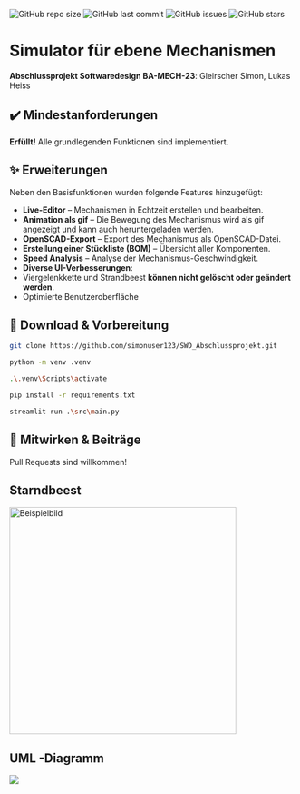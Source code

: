 ![GitHub repo size](https://img.shields.io/github/repo-size/simonuser123/SWD_Abschlussprojekt)
![GitHub last commit](https://img.shields.io/github/last-commit/simonuser123/SWD_Abschlussprojekt)
![GitHub issues](https://img.shields.io/github/issues/simonuser123/SWD_Abschlussprojekt)
![GitHub stars](https://img.shields.io/github/stars/simonuser123/SWD_Abschlussprojekt)

# Simulator für ebene Mechanismen
  **Abschlussprojekt Softwaredesign BA-MECH-23**: Gleirscher Simon, Lukas Heiss
## ✔️ **Mindestanforderungen**  
 **Erfüllt!** Alle grundlegenden Funktionen sind implementiert.  

## ✨ **Erweiterungen**  
Neben den Basisfunktionen wurden folgende Features hinzugefügt:  

-  **Live-Editor** – Mechanismen in Echtzeit erstellen und bearbeiten.  
-  **Animation als gif** – Die Bewegung des Mechanismus wird als gif angezeigt und kann auch heruntergeladen werden.    
-  **OpenSCAD-Export** – Export des Mechanismus als OpenSCAD-Datei.
-  **Erstellung einer Stückliste (BOM)** – Übersicht aller Komponenten.  
-  **Speed Analysis** – Analyse der Mechanismus-Geschwindigkeit.  
-  **Diverse UI-Verbesserungen**:
  -  Viergelenkkette und Strandbeest **können nicht gelöscht oder geändert werden**.
  -  Optimierte Benutzeroberfläche
    
## 🔧 **Download & Vorbereitung**  
 
```bash
git clone https://github.com/simonuser123/SWD_Abschlussprojekt.git
```
```bash
python -m venv .venv
```
```bash
.\.venv\Scripts\activate
```
```bash
pip install -r requirements.txt 
```
```bash
streamlit run .\src\main.py
```

## 🤝 **Mitwirken & Beiträge**
 Pull Requests sind willkommen!

 ## Starndbeest
<img src="https://github.com/user-attachments/assets/8b345f82-7b6e-480c-8845-f8aa63c6ef03" alt="Beispielbild" width="400" />

## UML -Diagramm
[![](https://mermaid.ink/img/pako:eNq9WEtvIjkQ_itWSyPBLkQBEoZwjHKZncmOtMleVkiW6S4aZ9x2y3aTQJT89vGjAdNtArksFxzXVw9XfVU2eU1SkUEyTVJGlLqjJJekmHFkPl--oL8E5br_3YrAbzqY30evfst-_nzQkvIccVJAsLtggmj00tpZBztzIRiiCi_oC2TNfcFxSmVaMSJxSfQykCvQuBSKaip4p3bUQ7X9bgDMQ2AXPVYlC2NUZAWdEK8FzmiqDfTOfAWC0hxRY8oX4gCfMjDRzdfYHr4TJCIELSjPMGEMP9nUKWP8B1W6CfDC2kUUEXPjy3HEllEoIF0STlWx1dpt_O3U937eZnxX-x-U_4qU3m6fUXnPEBcDJkf25y1eMOD5QZEpN2UjjG4AK2ALbAFL3WmWN62kBGPR65vUOXMNkBdikFLICOR_5gEzeTxGAyv7NAlsYWKGPkkBp1yVGdHg1LdHDKlxv1WO8GMnO4Mk1uu7Y8S7p4RqCu2h3pE7RossmaQr4Jjw_LCfTalDUT0b3DqsBMnqHukEnGwCXAYc5e2qKZ2LimdErnEqeObny27VPU2Y8xm3Mi1gKxIZX6koysrUSgtN2FFyf46blhzHuGllcQLuKv-JScRj7DtB3eM6Ydk_UG0PBw7S8r0k0sTJjOV2CfItrSKdG_bGd8qhIJqm6oEW5t7SQka6JIIK-6W_76KindV-2DcLCYBbzYOxnZwYdyKGuu1GrxPn2yGU4y29wuGpOjYAZLJFCtVFvLwgUpLwThelpoUZ2iZLP-vlP6AqFslXfX7TMfeEkxxi2WphPpGrWKbVdhXgbLmRluQJUiOgcJhNDs8mmd1YhqMDNexy7wywWIHEo_Flx04bXhVYaShVi8mpBIs2tgpSP1lu1xrUt58BCF5KITUO4zUTAKdqtYWHFglLfQgLIZ-JzPAKmEipXrtQUknMdSPLoofqs5RuFIaj5qBiIP2VLPtz2AjbPcjXjIdFuzMO99CD2wC4fXR2LAKJ-VO39hsgMnCIOh6TJItthOLdPNLihBuLONeNxUbdqLgLCbmpnqnrXu6OdRhVD82SR8rXW8ks6Z5hI65_Wjfu-8DvwWVOKEc2BUAKRjX691v34D634vDIubBMU9o_EMw8BHPh2UvnCCYg8hFEOHbb8d3ChsKy4vmWXvt-nyWDWYL-6Pf9DT4NRL8I52gOjMKc5mhFgYF_Jiuza34LbICjo-aQf-WesmdBLXNO01syhmbJ0Cy24TnZkmiNzGFIhYZ1SF4zNqn2IfnVPqCpn2IUZD082kPyI2Uzi54J03C2ciy6qRljelObCDqkqdsYBVPkaSv3wX-g3GjwiLKjaFOtfSJ_aOCZPfT-vvaTq4cyCsg12a07ld3KJdCFqSypFmGEm8pr-7I2Hasw1iA_ATFOg2OkPK6R9JICZEFoZn7Iu16dJXoJtuGnZjkn5jpNZvzN4EilxcOap8lUywp6iX8A1L_7t5sl4f8JsfvTN_h9_X8C--UgyfQ1eUmmw8Hk4mY0GN58vf56PZmMrq97ydpsjy9Gk5vB6GpyNZhcXt1M3nrJxhm9vLgZjsaD4eX4-upqOBiPJ71EiipfJtMFYQrefgPofkLg?type=png)](https://mermaid.live/edit#pako:eNq9WEtvIjkQ_itWSyPBLkQBEoZwjHKZncmOtMleVkiW6S4aZ9x2y3aTQJT89vGjAdNtArksFxzXVw9XfVU2eU1SkUEyTVJGlLqjJJekmHFkPl--oL8E5br_3YrAbzqY30evfst-_nzQkvIccVJAsLtggmj00tpZBztzIRiiCi_oC2TNfcFxSmVaMSJxSfQykCvQuBSKaip4p3bUQ7X9bgDMQ2AXPVYlC2NUZAWdEK8FzmiqDfTOfAWC0hxRY8oX4gCfMjDRzdfYHr4TJCIELSjPMGEMP9nUKWP8B1W6CfDC2kUUEXPjy3HEllEoIF0STlWx1dpt_O3U937eZnxX-x-U_4qU3m6fUXnPEBcDJkf25y1eMOD5QZEpN2UjjG4AK2ALbAFL3WmWN62kBGPR65vUOXMNkBdikFLICOR_5gEzeTxGAyv7NAlsYWKGPkkBp1yVGdHg1LdHDKlxv1WO8GMnO4Mk1uu7Y8S7p4RqCu2h3pE7RossmaQr4Jjw_LCfTalDUT0b3DqsBMnqHukEnGwCXAYc5e2qKZ2LimdErnEqeObny27VPU2Y8xm3Mi1gKxIZX6koysrUSgtN2FFyf46blhzHuGllcQLuKv-JScRj7DtB3eM6Ydk_UG0PBw7S8r0k0sTJjOV2CfItrSKdG_bGd8qhIJqm6oEW5t7SQka6JIIK-6W_76KindV-2DcLCYBbzYOxnZwYdyKGuu1GrxPn2yGU4y29wuGpOjYAZLJFCtVFvLwgUpLwThelpoUZ2iZLP-vlP6AqFslXfX7TMfeEkxxi2WphPpGrWKbVdhXgbLmRluQJUiOgcJhNDs8mmd1YhqMDNexy7wywWIHEo_Flx04bXhVYaShVi8mpBIs2tgpSP1lu1xrUt58BCF5KITUO4zUTAKdqtYWHFglLfQgLIZ-JzPAKmEipXrtQUknMdSPLoofqs5RuFIaj5qBiIP2VLPtz2AjbPcjXjIdFuzMO99CD2wC4fXR2LAKJ-VO39hsgMnCIOh6TJItthOLdPNLihBuLONeNxUbdqLgLCbmpnqnrXu6OdRhVD82SR8rXW8ks6Z5hI65_Wjfu-8DvwWVOKEc2BUAKRjX691v34D634vDIubBMU9o_EMw8BHPh2UvnCCYg8hFEOHbb8d3ChsKy4vmWXvt-nyWDWYL-6Pf9DT4NRL8I52gOjMKc5mhFgYF_Jiuza34LbICjo-aQf-WesmdBLXNO01syhmbJ0Cy24TnZkmiNzGFIhYZ1SF4zNqn2IfnVPqCpn2IUZD082kPyI2Uzi54J03C2ciy6qRljelObCDqkqdsYBVPkaSv3wX-g3GjwiLKjaFOtfSJ_aOCZPfT-vvaTq4cyCsg12a07ld3KJdCFqSypFmGEm8pr-7I2Hasw1iA_ATFOg2OkPK6R9JICZEFoZn7Iu16dJXoJtuGnZjkn5jpNZvzN4EilxcOap8lUywp6iX8A1L_7t5sl4f8JsfvTN_h9_X8C--UgyfQ1eUmmw8Hk4mY0GN58vf56PZmMrq97ydpsjy9Gk5vB6GpyNZhcXt1M3nrJxhm9vLgZjsaD4eX4-upqOBiPJ71EiipfJtMFYQrefgPofkLg)

